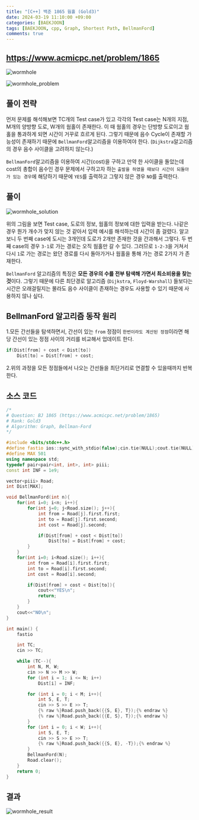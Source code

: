 ```yaml
---
title: "[C++] 백준 1865 웜홀 (Gold3)"
date: 2024-03-19 11:10:00 +09:00
categories: [BAEKJOON]
tags: [BAEKJOON, cpp, Graph, Shortest Path, BellmanFord]
comments: true
---
```


## <https://www.acmicpc.net/problem/1865>

![wormhole](https://cdn.pixabay.com/photo/2017/07/17/23/51/wormhole-2514312_640.jpg)

![wormhole_problem](https://github.com/Hyunjoon83/Hyunjoon83.github.io/assets/141709404/79de943d-2f10-4485-8e38-b0076745ccc2)

## 풀이 전략

 먼저 문제를 해석해보면 TC개의 Test case가 있고 각각의 Test case는 N개의 지점, M개의 양방향 도로, W개의 웜홀이 존재한다. 이 때 웜홀의 경우는 단방향 도로이고 웜홀을 통과하게 되면 시간이 거꾸로 흐르게 된다. 그렇기 때문에 음수 Cycle이 존재할 가능성이 존재하기 때문에 ```BellmanFord```알고리즘을 이용하여야 한다. (```Dijkstra```알고리즘의 경우 음수 사이클을 고려하지 않는다.)

```BellmanFord```알고리즘을 이용하여 시간(cost)을 구하고 만약 한 사이클을 돌았는데 cost의 총합이 음수인 경우 문제에서 구하고자 하는 `출발을 하였을 때보다 시간이 되돌아가 있는 경우`에 해당하기 때문에 ```YES```를 출력하고 그렇지 않은 경우 ```NO```를 출력한다.

## 풀이

![wormhole_solution](https://github.com/Hyunjoon83/Hyunjoon83.github.io/assets/141709404/66a58ef2-91b4-43b1-937f-aa6b9040b417)


위의 그림을 보면 Test case, 도로의 정보, 웜홀의 정보에 대한 입력을 받는다. 나같은 경우 뭔가 개수가 맞지 않는 것 같아서 입력 예시를 해석하는데 시간이 좀 걸렸다. 알고보니 두 번째 case에 도시는 3개인데 도로가 2개만 존재한 것을 간과해서 그렇다. 두 번째 case의 경우 ```3-1```로 가는 경로는 오직 웜홀만 갈 수 있다. 그러므로 ```1-2-3```을 거쳐서 다시 ```1```로 가는 경로는 왔던 경로를 다시 돌아가거나 웜홀을 통해 가는 경로 2가지 가 존재한다.

```BellmanFord``` 알고리즘의 특징은 **모든 경우의 수를 전부 탐색해 가면서 최소비용을 찾는 것**이다. 그렇기 때문에 다른 최단경로 알고리즘 (```Dijkstra```, ```Floyd-Warshall```) 들보다는 시간은 오래걸릴지는 몰라도 음수 사이클이 존재하는 경우도 사용할 수 있기 때문에 사용하지 않나 싶다.

## BellmanFord 알고리즘 동작 원리

1.모든 간선들을 탐색하면서, 간선이 있는 ```from``` 정점이 ```한번이라도 계산된 정점```이라면 해당 간선이 있는 정점 사이의 거리를 비교해서 업데이트 한다.

```cpp
if(Dist[from] + cost < Dist[to])
    Dist[to] = Dist[from] + cost;
```

2.위의 과정을 모든 정점들에서 나오는 간선들을 최단거리로 연결할 수 있을때까지 반복한다.

## 소스 코드

```cpp
/*
# Question: BJ 1865 (https://www.acmicpc.net/problem/1865)
# Rank: Gold3
# Algorithm: Graph, Bellman-Ford
*/

#include <bits/stdc++.h>
#define fastio ios::sync_with_stdio(false);cin.tie(NULL);cout.tie(NULL);
#define MAX 501
using namespace std;
typedef pair<pair<int, int>, int> piii;
const int INF = 1e9;

vector<piii> Road;
int Dist[MAX];

void BellmanFord(int n){
    for(int i=0; i<n; i++){
        for(int j=0; j<Road.size(); j++){
            int from = Road[j].first.first;
            int to = Road[j].first.second;
            int cost = Road[j].second;

            if(Dist[from] + cost < Dist[to])
                Dist[to] = Dist[from] + cost;
        }
    }
    for(int i=0; i<Road.size(); i++){
        int from = Road[i].first.first;
        int to = Road[i].first.second;
        int cost = Road[i].second;

        if(Dist[from] + cost < Dist[to]){
            cout<<"YES\n";
            return;
        }
    }
    cout<<"NO\n";
}

int main() {
    fastio

    int TC;
    cin >> TC;

    while (TC--){
        int N, M, W;
        cin >> N >> M >> W;
        for (int i = 1; i <= N; i++)
            Dist[i] = INF;

        for (int i = 0; i < M; i++){
            int S, E, T;
            cin >> S >> E >> T;
            {% raw %}Road.push_back({{S, E}, T});{% endraw %}
            {% raw %}Road.push_back({{E, S}, T});{% endraw %}
        }
        for (int i = 0; i < W; i++){
            int S, E, T;
            cin >> S >> E >> T;
            {% raw %}Road.push_back({{S, E}, -T});{% endraw %}
        }
        BellmanFord(N);
        Road.clear();
    }
    return 0;
}
```

## 결과

![wormhole_result](https://github.com/Hyunjoon83/Hyunjoon83.github.io/assets/141709404/da72da2b-a4ad-4515-951d-f90f350458a4)
